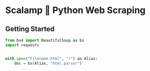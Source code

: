 # Scalamp :snake: Python Web Scraping
## Getting Started

```python
from bs4 import BeautifulSoup as bs
import requests


with open("Filename.html", "r") as Alias:
    doc = bs(Alias, "html.parser")
```

